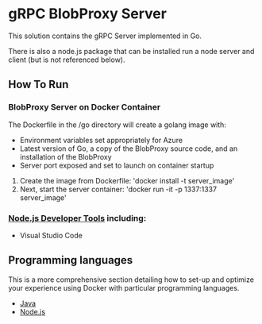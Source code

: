 # gRPC BlobProxy Server

This solution contains the gRPC Server implemented in Go. 

There is also a node.js package that can be installed run a node server and client (but is not referenced below).

## How To Run

### BlobProxy Server on Docker Container

The Dockerfile in the /go directory will create a golang image with:
* Environment variables set appropriately for Azure
* Latest version of Go, a copy of the BlobProxy source code, and an installation of the BlobProxy
* Server port exposed and set to launch on container startup

1. Create the image from Dockerfile: 'docker install -t server_image'
2. Next, start the server container: 'docker run -it -p 1337:1337 server_image'


### [Node.js Developer Tools](https://github.com/docker/labs/blob/master/developer-tools/nodejs-debugging/README.md) including:
+ Visual Studio Code

## Programming languages
This is a more comprehensive section detailing how to set-up and optimize your experience using Docker with particular programming languages.

+ [Java](java/)
+ [Node.js](nodejs/porting/)
